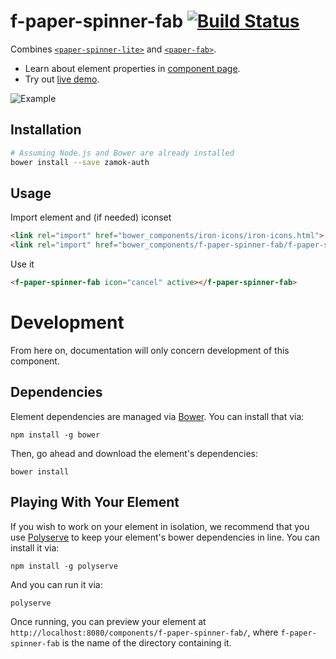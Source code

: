 # f-paper-spinner-fab [![Build Status](https://travis-ci.org/firmfirm/f-paper-spinner-fab.svg?branch=master)](https://travis-ci.org/firmfirm/f-paper-spinner-fab)

Combines [`<paper-spinner-lite>`](https://elements.polymer-project.org/elements/paper-spinner?active=paper-spinner-lite)
and [`<paper-fab>`](https://elements.polymer-project.org/elements/paper-fab).

  - Learn about element properties in [component page](https://firmfirm.github.io/f-paper-spinner-fab/).
  - Try out [live demo](https://firmfirm.github.io/f-paper-spinner-fab/components/f-paper-spinner-fab/demo/).

![Example](http://i.imgur.com/gYRK9wo.png)

## Installation
```bash
# Assuming Node.js and Bower are already installed
bower install --save zamok-auth
```

## Usage

Import element and (if needed) iconset
```html
<link rel="import" href="bower_components/iron-icons/iron-icons.html">
<link rel="import" href="bower_components/f-paper-spinner-fab/f-paper-spinner-fab.html">
```

Use it
```html
<f-paper-spinner-fab icon="cancel" active></f-paper-spinner-fab>
```

# Development

From here on, documentation will only concern development of this component.

## Dependencies

Element dependencies are managed via [Bower](http://bower.io/). You can
install that via:

    npm install -g bower

Then, go ahead and download the element's dependencies:

    bower install


## Playing With Your Element

If you wish to work on your element in isolation, we recommend that you use
[Polyserve](https://github.com/PolymerLabs/polyserve) to keep your element's
bower dependencies in line. You can install it via:

    npm install -g polyserve

And you can run it via:

    polyserve

Once running, you can preview your element at
`http://localhost:8080/components/f-paper-spinner-fab/`, where `f-paper-spinner-fab` is the name of the directory containing it.
